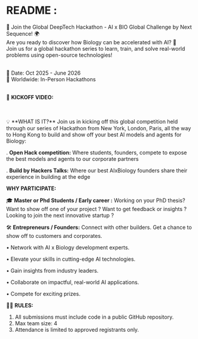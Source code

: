 # README :


🚀 Join the Global DeepTech Hackathon - AI x BIO Global Challenge by Next Sequence! 🌍 <br> 
Are you ready to discover how Biology can be accelerated with AI? 🌟 <br> 
Join us for a global hackathon series to learn, train, and solve real-world problems using open-source technologies!

<br> 
📅 Date: Oct 2025 - June 2026 <br> 
📍 Worldwide: In-Person Hackathons
<br> 
<br> 

🎥 **KICKOFF VIDEO:**

<br> 
<br> 
💡 **WHAT IS IT?**
Join us in kicking off this global competition held through our series of Hackathon from New York, London, Paris, all the way to Hong Kong to build and show off your best AI models and agents for Biology:

. **Open Hack competition:** Where students, founders, compete to expose the best models and agents to our corporate partners

. **Build by Hackers Talks:** Where our best AIxBiology founders share their experience in building at the edge



**​​WHY PARTICIPATE:**

🎓 **Master or Phd Students / Early career :**
Working on your PhD thesis? Want to show off one of your project ? Want to get feedback or insights ? Looking to join the next innovative startup ?

🛠️ **Entrepreneurs / Founders:**
Connect with other builders. Get a chance to show off to customers and corporates.


​• Network with AI x Biology development experts.

​​• Elevate your skills in cutting-edge AI technologies.

​​• Gain insights from industry leaders.

​​• Collaborate on impactful, real-world AI applications.

​​• Compete for exciting prizes.



🧑‍💻 **RULES:**
1. All submissions must include code in a public GitHub repository.
2. Max team size: 4
3. Attendance is limited to approved registrants only.

   





